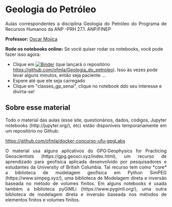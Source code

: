 # Geologia do Petróleo

<p style='text-align: justify;'> Aulas correspondentes a disciplina Geologia do Petróleo do Programa de Recursos Humanos da ANP -PRH 27.1. ANP/FINEP</p>

**Professor:** [Oscar Mojica](http://github.com/ofmla)

**Rode os notebooks online:** Se você quiser rodar os notebooks, você pode fazer isso agora:

* Clique em [![Binder](https://mybinder.org/badge_logo.svg)](https://mybinder.org/v2/gh/ofmla/Geologia_do_petroleo/HEAD) (que lançará o repositório https://github.com/ofmla/Geologia_do_petroleo). Isso às vezes pode levar alguns minutos, então seja paciente ...
* Espere até que ele seja carregado
* Clique em "classes_gp_senai", clique no notebook ddo seu interesse e divirta-se!

## Sobre esse material
<p style='text-align: justify;'> Todo o material das aulas (esse site, questionários, dados, códigos, Jupyter notebooks (http://jupyter.org/), etc) estão disponíveis temporariamente em um repositório no Github: </p>

https://github.com/ofmla/docker-concurso-ufu-gpgLabs

<p style='text-align: justify;'> O material usa alguns aplicativos do GPG:Geophysics for Practicing Geoscientists (https://gpg.geosci.xyz/index.html), um recurso de aprendizado para geofísica aplicada desenvolvido por pesquisadores e estudantes da University of British Columbia. Tal recurso tem como *core* a biblioteca de modelagem geofísica em Python SimPEG (https://www.simpeg.xyz/), uma biblioteca de Modelagem direta e inversão baseada no método de volumes finitos. Em alguns notebooks é usada também a biblioteca pyGIMLi (https://www.pygimli.org/), uma outra biblioteca de modelagem direta e inversão  baseada nos métodos de elementos finitos e volumes finitos. </p>
